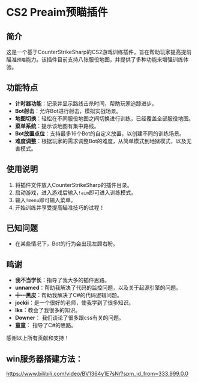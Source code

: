 # CS2 Preaim预瞄插件
  
## 简介  
  
这是一个基于CounterStrikeSharp的CS2游戏训练插件，旨在帮助玩家提高提前瞄准`预瞄`能力。该插件目前支持八张服役地图，并提供了多种功能来增强训练体验。  
  
## 功能特点  
  
- **计时器功能**：记录并显示路线击杀时间，帮助玩家追踪进步。  
- **Bot射击**：允许Bot进行射击，模拟实战场景。  
- **地图切换**：轻松在不同服役地图之间切换进行训练，已经覆盖全部服役地图。  
- **菜单系统**：提示该地图有集中路线。  
- **Bot放置点位**：支持最多16个Bot的自定义放置，以创建不同的训练场景。  
- **难度调整**：根据玩家的需求调整Bot的难度，从简单模式到地狱模式，以及无害模式。  
  
## 使用说明  
  
1. 将插件文件放入CounterStrikeSharp的插件目录。  
2. 启动游戏，进入游戏后输入`!aim`即可进入训练模式。  
3. 输入`!menu`即可输入菜单。  
4. 开始训练并享受提高瞄准技巧的过程！  
  
## 已知问题  
  
- 在某些情况下，Bot的行为会出现左顾右盼。  
  
  
## 鸣谢  
  
- **我不当学长**：指导了我大多的插件思路。  
- **unnamed**：帮助我解决了代码的监控问题，以及关于起源引擎的问题。  
- **┿┅黑皮**：帮助我解决了C#的代码逻辑问题。  
- **jockii**：是一个很好的老师，使我学到了很多知识。
- **Iks**：教会了我很多的知识。
- **Downer**： 我们谈论了很多跟css有关的问题。
- **童童**： 指导了C#的思路。
  
感谢以上所有贡献和支持！

## win服务器搭建方法：
https://www.bilibili.com/video/BV1364y1E7sN/?spm_id_from=333.999.0.0
